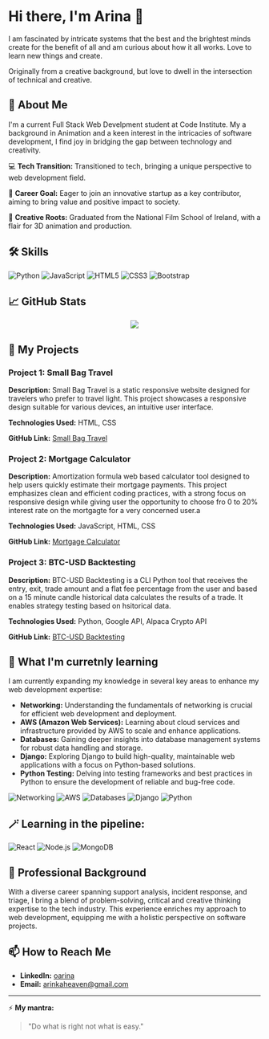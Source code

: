 # Hi there, I'm Arina 👋
I am fascinated by intricate systems that the best and the brightest minds create for the benefit of all and am curious about how it all works. Love to learn new things and create.

Originally from a creative background, but love to dwell in the intersection of technical and creative.

## 🚀 About Me
I'm a current Full Stack Web Develpment student at Code Institute. My a background in Animation and a keen interest in the intricacies of software development, I find joy in bridging the gap between technology and creativity.


💻 **Tech Transition:** Transitioned to tech, bringing a unique perspective to web development field.

🎯 **Career Goal:** Eager to join an innovative startup as a key contributor, aiming to bring value and positive impact to society.

🎨 **Creative Roots:** Graduated from the National Film School of Ireland, with a flair for 3D animation and production.

## 🛠 Skills
![Python](https://img.shields.io/badge/Python-3776AB?style=for-the-badge&logo=python&logoColor=white)
![JavaScript](https://img.shields.io/badge/JavaScript-323330?style=for-the-badge&logo=javascript&logoColor=F7DF1E)
![HTML5](https://img.shields.io/badge/HTML5-E34F26?style=for-the-badge&logo=html5&logoColor=white)
![CSS3](https://img.shields.io/badge/CSS3-1572B6?style=for-the-badge&logo=css3&logoColor=white)
![Bootstrap](https://img.shields.io/badge/Bootstrap-563D7C?style=for-the-badge&logo=bootstrap&logoColor=white)

## 📈 GitHub Stats
<div align="center">
  <a href="https://github.com/oarina">
    <img src="https://github-readme-stats.vercel.app/api/top-langs/?username=oarina&theme=gruvbox" />
  </a>
</div>


## 💼 My Projects

### Project 1: Small Bag Travel
**Description:** Small Bag Travel is a static responsive website designed for travelers who prefer to travel light. This project showcases a responsive design suitable for various devices, an intuitive user interface.

**Technologies Used:** HTML, CSS

**GitHub Link:** [Small Bag Travel](https://github.com/oarina/small-bag-travel)


### Project 2: Mortgage Calculator
**Description:** Amortization formula web based calculator tool designed to help users quickly estimate their mortgage payments. This project emphasizes clean and efficient coding practices, with a strong focus on responsive design while giving user the opportunity to choose fro 0 to 20% interest rate on the mortgagte for a very concerned user.a

**Technologies Used:** JavaScript, HTML, CSS 

**GitHub Link:** [Mortgage Calculator](https://github.com/oarina/mortgage-calculator/blob/main/REDME.md)


### Project 3: BTC-USD Backtesting
**Description:** BTC-USD Backtesting is a CLI Python tool that receives the entry, exit, trade amount and a flat fee percentage from the user and based on a 15 minute candle historical data calculates the results of a trade. It enables strategy testing based on hsitorical data.

**Technologies Used:** Python, Google API, Alpaca Crypto API

**GitHub Link:** [BTC-USD Backtesting](https://github.com/oarina/btc-usd-backtesting)



## 🌱  What I'm curretnly learning

I am currently expanding my knowledge in several key areas to enhance my web development expertise:

- **Networking:** Understanding the fundamentals of networking is crucial for efficient web development and deployment.
- **AWS (Amazon Web Services):** Learning about cloud services and infrastructure provided by AWS to scale and enhance applications.
- **Databases:** Gaining deeper insights into database management systems for robust data handling and storage.
- **Django:** Exploring Django to build high-quality, maintainable web applications with a focus on Python-based solutions.
- **Python Testing:** Delving into testing frameworks and best practices in Python to ensure the development of reliable and bug-free code.

![Networking](https://img.shields.io/badge/Networking-009688?style=for-the-badge&logo=network&logoColor=white)
![AWS](https://img.shields.io/badge/AWS-232F3E?style=for-the-badge&logo=amazonaws&logoColor=white)
![Databases](https://img.shields.io/badge/Databases-4267B2?style=for-the-badge&logo=database&logoColor=white)
![Django](https://img.shields.io/badge/Django-092E20?style=for-the-badge&logo=django&logoColor=green)
![Python](https://img.shields.io/badge/Python%20Testing-3776AB?style=for-the-badge&logo=python&logoColor=yellow)


 ## 🪄 Learning in the pipeline:

![React](https://img.shields.io/badge/React-20232A?style=for-the-badge&logo=react&logoColor=61DAFB)
![Node.js](https://img.shields.io/badge/Node.js-43853D?style=for-the-badge&logo=node-dot-js&logoColor=white)
![MongoDB](https://img.shields.io/badge/MongoDB-47A248?style=for-the-badge&logo=mongodb&logoColor=white)


## 🌟 Professional Background

With a diverse career spanning support analysis, incident response, and triage, I bring a blend of problem-solving, critical and creative thinking expertise to the tech industry. This experience enriches my approach to web development, equipping me with a holistic perspective on software projects.



## 📫 How to Reach Me
- **LinkedIn:** [oarina](https://www.linkedin.com/in/oarina/)
- **Email:** arinkaheaven@gmail.com

---

⚡ **My mantra:** 

> "Do what is right not what is easy."

